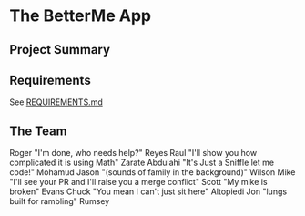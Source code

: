 # The BetterMe App

## Project Summary

## Requirements

See [REQUIREMENTS.md](./REQUIREMENTS.md)

## The Team

Roger "I'm done, who needs help?" Reyes
Raul "I'll show you how complicated it is using Math" Zarate
Abdulahi "It's Just a Sniffle let me code!" Mohamud
Jason "(sounds of family in the background)" Wilson
Mike "I'll see your PR and I'll raise you a merge conflict" 
Scott "My mike is broken" Evans
Chuck "You mean I can't just sit here" Altopiedi
Jon "lungs built for rambling" Rumsey
